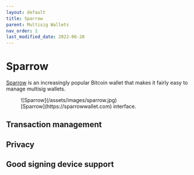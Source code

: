 ```yaml
---
layout: default
title: Sparrow
parent: Multisig Wallets
nav_order: 1
last_modified_date: 2022-06-28
---
```


# Sparrow

[Sparrow](https://sparrowwallet.com) is an increasingly popular Bitcoin wallet that makes it fairly easy to manage multisig wallets.

<figure markdown=1>
![Sparrow](/assets/images/sparrow.jpg)
<figcaption markdown=1>
[Sparrow](https://sparrowwallet.com) interface.
</figcaption>
</figure>

## Transaction management

## Privacy

## Good signing device support
